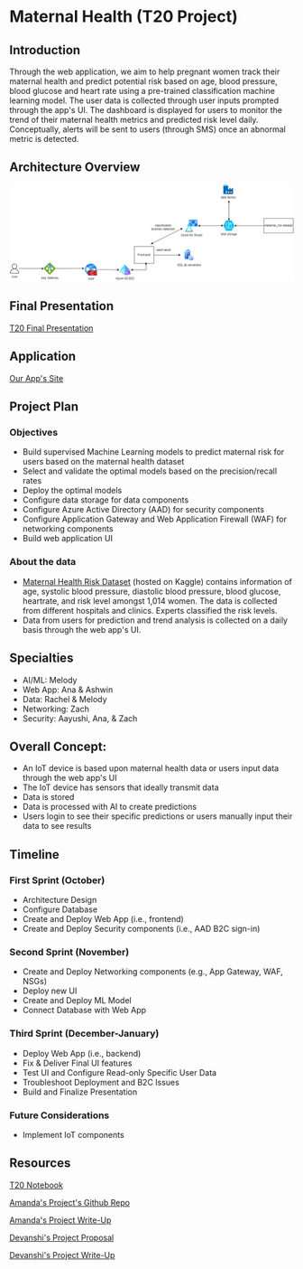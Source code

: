 # Maternal Health (T20 Project)

## Introduction
Through the web application, we aim to help pregnant women track their maternal health and predict potential risk based on age, blood pressure, blood glucose and heart rate using a pre-trained classification machine learning model. The user data is collected through user inputs prompted through the app's UI. The dashboard is displayed for users to monitor the trend of their maternal health metrics and predicted risk level daily. Conceptually, alerts will be sent to users (through SMS) once an abnormal metric is detected.

## Architecture Overview
![MicrosoftTeams-image (2)1](diagrams/T20_ADS_V2.drawio.png)

## Final Presentation
[T20 Final Presentation](https://microsoft-my.sharepoint.com/:p:/p/aayushimehta/EeIL2VVQYJVFiYJBkvFOBV0BpFT7SJDiFGi-wazcyVO4BQ?e=YPrI0q)

## Application
[Our App's Site](https://t20.azurewebsites.net/)


## Project Plan
### Objectives
* Build supervised Machine Learning models to predict maternal risk for users based on the maternal health dataset
* Select and validate the optimal models based on the precision/recall rates
* Deploy the optimal models
* Configure data storage for data components
* Configure Azure Active Directory (AAD) for security components
* Configure Application Gateway and Web Application Firewall (WAF) for networking components
* Build web application UI

### About the data
* [Maternal Health Risk Dataset](https://www.kaggle.com/datasets/csafrit2/maternal-health-risk-data) (hosted on Kaggle) contains information of age, systolic blood pressure, diastolic blood pressure, blood glucose, heartrate, and risk level amongst 1,014 women. The data is collected from different hospitals and clinics. Experts classified the risk levels.
* Data from users for prediction and trend analysis is collected on a daily basis through the web app's UI.


## Specialties
- AI/ML: Melody
- Web App: Ana & Ashwin
- Data: Rachel & Melody
- Networking: Zach
- Security: Aayushi, Ana, & Zach


## Overall Concept:
- An IoT device is based upon maternal health data or users input data through the web app's UI
- The IoT device has sensors that ideally transmit data
- Data is stored
- Data is processed with AI to create predictions
- Users login to see their specific predictions or users manually input their data to see results


## Timeline
### First Sprint (October)
- Architecture Design
- Configure Database
- Create and Deploy Web App (i.e., frontend)
- Create and Deploy Security components (i.e., AAD B2C sign-in)
### Second Sprint (November)
- Create and Deploy Networking components (e.g., App Gateway, WAF, NSGs)
- Deploy new UI
- Create and Deploy ML Model
- Connect Database with Web App
### Third Sprint (December-January)
- Deploy Web App (i.e., backend)
- Fix & Deliver Final UI features
- Test UI and Configure Read-only Specific User Data
- Troubleshoot Deployment and B2C Issues
- Build and Finalize Presentation
### Future Considerations
- Implement IoT components


## Resources
[T20 Notebook](https://microsoft-my.sharepoint.com/:o:/p/ashwinse/EogkyHHf01BPg6eagl_1lB0BNoCmUrUQUJMD_Ev7TIAf5g?e=bfvpi3)

[Amanda's Project's Github Repo](https://github.com/wongamanda/image-captioning)

[Amanda's Project Write-Up](https://towardsdatascience.com/building-a-deep-learning-image-captioning-model-on-azure-b14ce4682fbf)

[Devanshi's Project Proposal](https://microsoft-my.sharepoint.com/:w:/p/dthakar/EeFrZf0ZpdlBlt4MBYVc_1gBspeGARu8fmS8PoOIv08JoA)

[Devanshi's Project Write-Up](https://devanshithakar.medium.com/create-your-own-vehicle-recognition-system-with-azure-custom-vision-7d3ad14fd43)

